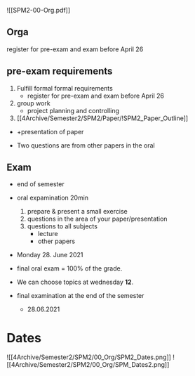  ![[SPM2-00-Org.pdf]]
 ## Orga
 register for pre-exam and exam before April 26

## pre-exam requirements
1. Fulfill formal formal requirements
	- register for pre-exam and exam before April 26
2. group work
	- project planning and controlling
3. [[4Archive/Semester2/SPM2/Paper/!SPM2_Paper_Outline]] 
- +presentation of paper

- Two questions are from other papers in the oral 
	
## Exam
- end of semester
- oral expamination 20min
	1. prepare & present a small exercise
	2. questions in the area of your paper/presentation
	3. questions to all subjects
		- lecture
		- other papers 
- Monday 28. June 2021

- final oral exam = 100% of the grade.

- We can choose topics at wednesday **12**.

- final examination at the end of the semester
	- 28.06.2021

# Dates
![[4Archive/Semester2/SPM2/00_Org/SPM2_Dates.png]]
![[4Archive/Semester2/SPM2/00_Org/SPM_Dates2.png]]
